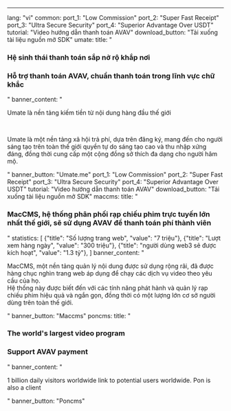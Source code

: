 ---
lang: "vi"
common:
  port_1: "<span class='text-cred'>Low </span><span class='text-white'>Commission</span>"
  port_2: "<span class='text-cred'>Super Fast </span><span class='text-white'>Receipt</span>"
  port_3: "<span class='text-cred'>Ultra Secure </span><span class='text-white'>Security</span>"
  port_4: "<span class='text-cred'>Superior Advantage </span><span class='text-white'>Over USDT</span>"
  tutorial: "Video hướng dẫn thanh toán AVAV"
  download_button: "Tải xuống tài liệu nguồn mở SDK"
umate:
  title: "<h3 class='text-cred text-center'>Hệ sinh thái thanh toán sắp nở rộ khắp nơi</h3>
  <h3 class='text-white text-center'>Hỗ trợ thanh toán AVAV, chuẩn thanh toán trong lĩnh vực chữ khắc</h3>"
  banner_content: "<p class='text-white'>Umate là nền tảng kiếm tiền từ nội dung hàng đầu thế giới</p><br/>
  <p class='text-text text-[14px] max-w-[674px]'>Umate là một nền tảng xã hội trả phí, dựa trên đăng ký, mang đến cho người sáng tạo trên toàn thế giới quyền tự do sáng tạo cao và thu nhập xứng đáng, đồng thời cung cấp một cộng đồng sở thích đa dạng cho người hâm mộ.</p>"
  banner_button: "Umate.me"
  port_1: "<span class='text-cred'>Low </span><span class='text-white'>Commission</span>"
  port_2: "<span class='text-cred'>Super Fast </span><span class='text-white'>Receipt</span>"
  port_3: "<span class='text-cred'>Ultra Secure </span><span class='text-white'>Security</span>"
  port_4: "<span class='text-cred'>Superior Advantage </span><span class='text-white'>Over USDT</span>"
  tutorial: "Video hướng dẫn thanh toán AVAV"
  download_button: "Tải xuống tài liệu nguồn mở SDK"
maccms:
  title: "<h3 class='text-cred text-center'>MacCMS, hệ thống phân phối rạp chiếu phim trực tuyến lớn nhất thế giới, sẽ sử dụng AVAV để thanh toán phí thành viên</h3>"
  statistics: [
    {"title": "Số lượng trang web", "value": "7 triệu"},
    {"title": "Lượt xem hàng ngày", "value": "300 triệu"},
    {"title": "người dùng web3 sẽ được kích hoạt", "value": "1.3 tỷ"},
  ]
  banner_content: "<p class='text-text text-[14px] leading-tight'>MacCMS, một nền tảng quản lý nội dung được sử dụng rộng rãi, đã được hàng chục nghìn trang web áp dụng để chạy các dịch vụ video theo yêu cầu của họ.<br/>Hệ thống này được biết đến với các tính năng phát hành và quản lý rạp chiếu phim hiệu quả và ngắn gọn, đồng thời có một lượng lớn cơ sở người dùng trên toàn thế giới.</p>"
  banner_button: "Maccms"
poncms:
  title: "<h3 class='text-cred text-center'>The world's largest video program</h3>
  <h3 class='text-white text-center'>Support AVAV payment</h3>"
  banner_content: "<p class='text-text text-[14px] max-w-[674px]'>1 billion daily visitors worldwide link to potential users worldwide. Pon is also a client</p>"
  banner_button: "Poncms"
